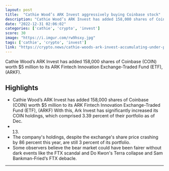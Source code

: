 ```yaml
---
layout: post
title:  "Cathie Wood’s ARK Invest aggressively buying Coinbase stock"
description: "Cathie Wood’s ARK Invest has added 158,000 shares of Coinbase (COIN) worth $5 million to its ARK Fintech Innovation Exchange-Traded Fund (ETF), (ARKF)."
date: "2022-12-31 02:06:02"
categories: ['cathie', 'crypto', 'invest']
score: 30
image: "https://i.imgur.com/rw9hsxy.jpg"
tags: ['cathie', 'crypto', 'invest']
link: "https://crypto.news/cathie-woods-ark-invest-accumulating-under-pressure-coinbase-stock/"
---
```


Cathie Wood’s ARK Invest has added 158,000 shares of Coinbase (COIN) worth $5 million to its ARK Fintech Innovation Exchange-Traded Fund (ETF), (ARKF).

## Highlights

- Cathie Wood’s ARK Invest has added 158,000 shares of Coinbase (COIN) worth $5 million to its ARK Fintech Innovation Exchange-Traded Fund (ETF), (ARKF) With this, Ark Invest has significantly increased its COIN holdings, which comprised 3.39 percent of their portfolio as of Dec.
- 13.
- The company's holdings, despite the exchange's share price crashing by 86 percent this year, are still 3 percent of its portfolio.
- Some observers believe the bear market could have been fairer without dark events like the FTX scandal and Do Kwon's Terra collapse and Sam Bankman-Fried‘s FTX debacle.

---
